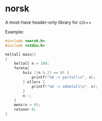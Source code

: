 # norsk
A most-have header-only library for c/c++

Example:
```C
#include <norsk.h>
#include <stdio.h>

heltall main()
{
    heltall n = 100;
    foreta{
        hvis ((n % 2) == 0) {
            printf("%d -> partall\n", n);
        } ellers {
            printf("%d -> oddetall\n", n);
        }
        n--;
    }
    mens(n > 0);
    retuner 0;
}
```